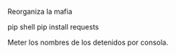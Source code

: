 
Reorganiza la mafia


pip shell
pip install requests

Meter los nombres de los detenidos por consola.




